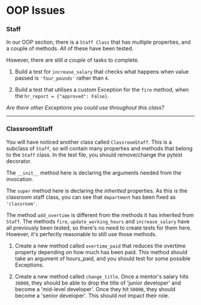 # OOP Issues

### Staff

In our OOP section, there is a `Staff Class` that has multiple properties, and a couple of methods. All of these have been tested.

However, there are still _a couple_ of tasks to complete.

1. Build a test for `increase_salary` that checks what happens when value passed is `'four_pounds'` rather than `4`.

2. Build a test that utilises a custom Exception for the `fire` method, when the `hr_report = {"approved": False}`.

_Are there other Exceptions you could use throughout this class?_

***

### ClassroomStaff

You will have noticed another class called `ClassroomStaff`. This is a subclass of `Staff`, so will contain many properties and methods that belong to the `Staff` class. In the test file, you should remove/change the pytest decorator.

The `__init__` method here is declaring the arguments needed from the invocation.

The `super` method here is declaring the _inherited_ properties. As this is the classroom staff class, you can see that `department` has been fixed as `'classroom'`.

The method `add_overtime` is different from the methods it has inherited from `Staff`. The methods `fire`, `update_working_hours` and `increase_salary` have all previously been tested, so there's no need to create tests for them here. However, it's perfectly reasonable to still use those methods. 

1. Create a new method called `overtime_paid` that reduces the overtime property depending on how much has been paid. This method should take an argument of hours_paid, and you should test for some possible Exceptions.

2. Create a new method called `change_title`. Once a mentor's salary hits `36000`, they should be able to drop the title of 'junior developer' and become a 'mid-level developer'. Once they hit `50000`, they should become a 'senior developer'. This should _not_ impact their role.